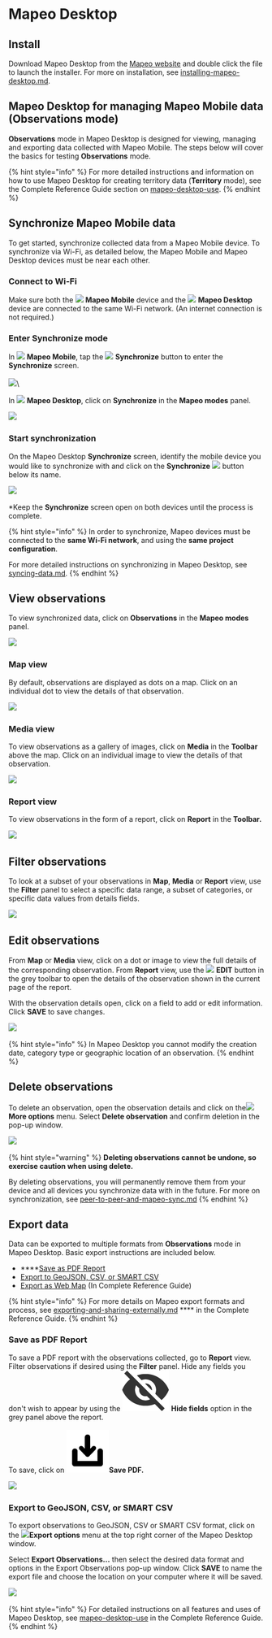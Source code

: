 # Mapeo Desktop

## Install

Download Mapeo Desktop from the [Mapeo website](https://docs.mapeo.app) and double click the file to launch the installer. For more on installation, see [installing-mapeo-desktop.md](../complete-reference-guide/mapeo-desktop-installation-setup/installing-mapeo-desktop.md "mention").

## Mapeo Desktop for managing Mapeo Mobile data (Observations mode)

**Observations** mode in Mapeo Desktop is designed for viewing, managing and exporting data collected with Mapeo Mobile. The steps below will cover the basics for testing **Observations** mode.

{% hint style="info" %}
For more detailed instructions and information on how to use Mapeo Desktop for creating territory data (**Territory** mode), see the Complete Reference Guide section on [mapeo-desktop-use](../complete-reference-guide/mapeo-desktop-use/ "mention").
{% endhint %}

## Synchronize Mapeo Mobile data

To get started, synchronize collected data from a Mapeo Mobile device. To synchronize via Wi-Fi, as detailed below, the Mapeo Mobile and Mapeo Desktop devices must be near each other.

### Connect to Wi-Fi

Make sure both the ![](../.gitbook/assets/Mapeo\_Mobile.png) **Mapeo Mobile** device and the ![](../.gitbook/assets/Mapeo\_Desktop.png) **Mapeo Desktop** device are connected to the same Wi-Fi network. (An internet connection is not required.)

### Enter Synchronize mode

In ![](../.gitbook/assets/Mapeo\_Mobile.png) **Mapeo Mobile**, tap the ![](../.gitbook/assets/app\_icons\_Sync\_35px.png) **Synchronize** button to enter the **Synchronize** screen.\
\
![](../.gitbook/assets/Homescreen-Sync\_button.jpg)\\

In ![](../.gitbook/assets/Mapeo\_Desktop.png) **Mapeo Desktop**, click on **Synchronize** in the **Mapeo modes** panel.

![](../.gitbook/assets/Md\_Synchronize\_mode.jpg)

### Start synchronization

On the Mapeo Desktop **Synchronize** screen, identify the mobile device you would like to synchronize with and click on the **Synchronize** ![](broken-reference) button below its name.

![](../.gitbook/assets/Md\_Synchronize\_mode\_sync\_with\_mobile.jpg)

\*Keep the **Synchronize** screen open on both devices until the process is complete.

{% hint style="info" %}
In order to synchronize, Mapeo devices must be connected to the **same Wi-Fi network**, and using the **same project configuration**.

For more detailed instructions on synchronizing in Mapeo Desktop, see [syncing-data.md](../complete-reference-guide/mapeo-desktop-use/using-mapeo-desktop-to-manage-mapeo-mobile-data/syncing-data.md "mention").
{% endhint %}

## View observations

To view synchronized data, click on **Observations** in the **Mapeo modes** panel.

![](../.gitbook/assets/Md\_Observations\_mode.jpg)

### Map view

By default, observations are displayed as dots on a map. Click on an individual dot to view the details of that observation.

![](../.gitbook/assets/Md\_map\_hover.jpg)

### Media view

To view observations as a gallery of images, click on **Media** in the **Toolbar** above the map. Click on an individual image to view the details of that observation.

![](../.gitbook/assets/Md\_media\_view\_button.jpg)

### **Report view**

To view observations in the form of a report, click on **Report** in the **Toolbar.**

![](../.gitbook/assets/Md\_report\_view\_button.jpg)

## **Filter observations**

To look at a subset of your observations in **Map**, **Media** or **Report** view, use the **Filter** panel to select a specific data range, a subset of categories, or specific data values from details fields.

![](../.gitbook/assets/Md\_Filter\_panel.jpg)

## **Edit observations**

From **Map** or **Media** view, click on a dot or image to view the full details of the corresponding observation. From **Report** view, use the ![](../.gitbook/assets/Webmaps\_edit\_icon.jpg) **EDIT** button in the grey toolbar to open the details of the observation shown in the current page of the report.

With the observation details open, click on a field to add or edit information. Click **SAVE** to save changes.

![](../.gitbook/assets/Md\_edit\_observation.jpg)

{% hint style="info" %}
In Mapeo Desktop you cannot modify the creation date, category type or geographic location of an observation.
{% endhint %}

## Delete observations

To delete an observation, open the observation details and click on the![](../.gitbook/assets/Three\_dots\_menu.png)**More options** menu. Select **Delete observation** and confirm deletion in the pop-up window.

![](../.gitbook/assets/Md\_edit\_observation\_more\_options.jpg)

{% hint style="warning" %}
**Deleting observations cannot be undone, so exercise caution when using delete.**

By deleting observations, you will permanently remove them from your device and all devices you synchronize data with in the future. For more on synchronization, see [peer-to-peer-and-mapeo-sync.md](../overview/about-mapeo/peer-to-peer-and-mapeo-sync.md "mention")
{% endhint %}

## Export data

Data can be exported to multiple formats from **Observations** mode in Mapeo Desktop. Basic export instructions are included below.

* \*\*\*\*[Save as PDF Report](mapeo-desktop.md#save-as-pdf-report)
* [Export to GeoJSON, CSV, or SMART CSV](mapeo-desktop.md#export-to-geojson-csv-or-smart-csv)
* [Export as Web Map](../complete-reference-guide/mapeo-desktop-use/using-mapeo-desktop-to-manage-mapeo-mobile-data/exporting-and-sharing-externally.md#export-as-web-map) (In Complete Reference Guide)

{% hint style="info" %}
For more details on Mapeo export formats and process, see [exporting-and-sharing-externally.md](../complete-reference-guide/mapeo-desktop-use/using-mapeo-desktop-to-manage-mapeo-mobile-data/exporting-and-sharing-externally.md "mention") \*\*\*\* in the Complete Reference Guide.
{% endhint %}

### **Save as PDF Report**

To save a PDF report with the observations collected, go to **Report** view. Filter observations if desired using the **Filter** panel. Hide any fields you don't wish to appear by using the ![](../.gitbook/assets/hide.png) **Hide fields** option in the grey panel above the report.\
\
To save, click on ![](../.gitbook/assets/icon-load.png)**Save PDF.**

![](../.gitbook/assets/Md\_report\_save\_pdf.jpg)

### Export to GeoJSON, CSV, or SMART CSV

To export observations to GeoJSON, CSV or SMART CSV format, click on the ![](../.gitbook/assets/ico\_export.png)**Export options** menu at the top right corner of the Mapeo Desktop window.

Select **Export Observations...** then select the desired data format and options in the Export Observations pop-up window. Click **SAVE** to name the export file and choose the location on your computer where it will be saved.

![](../.gitbook/assets/Md\_Export\_observations\_menu.jpg)

{% hint style="info" %}
For detailed instructions on all features and uses of Mapeo Desktop, see [mapeo-desktop-use](../complete-reference-guide/mapeo-desktop-use/ "mention") in the Complete Reference Guide.
{% endhint %}
